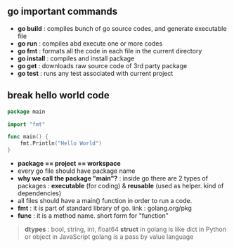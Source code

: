 ## go important commands
- **go build** : compiles bunch of go source codes, and generate executable file
- **go run** : compiles abd execute one or more codes
- **go fmt** : formats all the code in each file in the current directory
- **go install** : compiles and install package
- **go get** : downloads raw source code of 3rd party package
- **go test** : runs any test associated with current project

## break hello world code

```go
package main

import "fmt"

func main() {
	fmt.Println("Hello World")
}

```
- **package == project == workspace**
- every go file should have package name
- **why we call the package "main"?** : inside go there are 2 types of packages : **executable** (for coding) & **reusable** (used as helper. kind of dependencies)
- all files should have a main() function in order to run a code.
- **fmt** : it is part of standard library of go. link : golang.org/pkg
- **func** : it is a method name. short form for "function"

> **dtypes** : bool, string, int, float64
> **struct** in golang is like dict in Python or object in JavaScript
> golang is a pass by value language